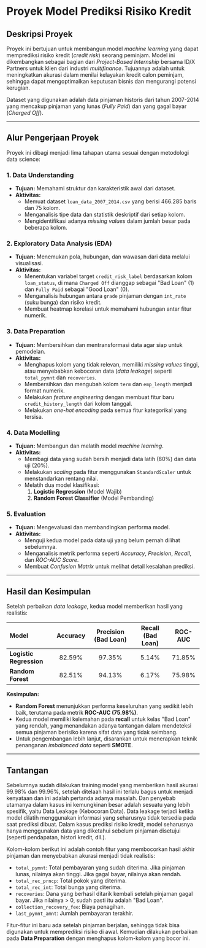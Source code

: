 # Proyek Model Prediksi Risiko Kredit

## Deskripsi Proyek

Proyek ini bertujuan untuk membangun model *machine learning* yang dapat memprediksi risiko kredit (*credit risk*) seorang peminjam. Model ini dikembangkan sebagai bagian dari *Project-Based Internship* bersama ID/X Partners untuk klien dari industri *multifinance*. Tujuannya adalah untuk meningkatkan akurasi dalam menilai kelayakan kredit calon peminjam, sehingga dapat mengoptimalkan keputusan bisnis dan mengurangi potensi kerugian.

Dataset yang digunakan adalah data pinjaman historis dari tahun 2007-2014 yang mencakup pinjaman yang lunas (*Fully Paid*) dan yang gagal bayar (*Charged Off*).

-----

## Alur Pengerjaan Proyek

Proyek ini dibagi menjadi lima tahapan utama sesuai dengan metodologi data science:

### 1\. Data Understanding

  - **Tujuan:** Memahami struktur dan karakteristik awal dari dataset.
  - **Aktivitas:**
      - Memuat dataset `loan_data_2007_2014.csv` yang berisi 466.285 baris dan 75 kolom.
      - Menganalisis tipe data dan statistik deskriptif dari setiap kolom.
      - Mengidentifikasi adanya *missing values* dalam jumlah besar pada beberapa kolom.

### 2\. Exploratory Data Analysis (EDA)

  - **Tujuan:** Menemukan pola, hubungan, dan wawasan dari data melalui visualisasi.
  - **Aktivitas:**
      - Menentukan variabel target `credit_risk_label` berdasarkan kolom `loan_status`, di mana `Charged Off` dianggap sebagai "Bad Loan" (1) dan `Fully Paid` sebagai "Good Loan" (0).
      - Menganalisis hubungan antara `grade` pinjaman dengan `int_rate` (suku bunga) dan risiko kredit.
      - Membuat heatmap korelasi untuk memahami hubungan antar fitur numerik.

### 3\. Data Preparation

  - **Tujuan:** Membersihkan dan mentransformasi data agar siap untuk pemodelan.
  - **Aktivitas:**
      - Menghapus kolom yang tidak relevan, memiliki *missing values* tinggi, atau menyebabkan kebocoran data (*data leakage*) seperti `total_pymnt` dan `recoveries`.
      - Membersihkan dan mengubah kolom `term` dan `emp_length` menjadi format numerik.
      - Melakukan *feature engineering* dengan membuat fitur baru `credit_history_length` dari kolom tanggal.
      - Melakukan *one-hot encoding* pada semua fitur kategorikal yang tersisa.

### 4\. Data Modelling

  - **Tujuan:** Membangun dan melatih model *machine learning*.
  - **Aktivitas:**
      - Membagi data yang sudah bersih menjadi data latih (80%) dan data uji (20%).
      - Melakukan *scaling* pada fitur menggunakan `StandardScaler` untuk menstandarkan rentang nilai.
      - Melatih dua model klasifikasi:
        1.  **Logistic Regression** (Model Wajib)
        2.  **Random Forest Classifier** (Model Pembanding)

### 5\. Evaluation

  - **Tujuan:** Mengevaluasi dan membandingkan performa model.
  - **Aktivitas:**
      - Menguji kedua model pada data uji yang belum pernah dilihat sebelumnya.
      - Menganalisis metrik performa seperti *Accuracy*, *Precision*, *Recall*, dan *ROC-AUC Score*.
      - Membuat *Confusion Matrix* untuk melihat detail kesalahan prediksi.

-----

## Hasil dan Kesimpulan

Setelah perbaikan *data leakage*, kedua model memberikan hasil yang realistis:

| Model | Accuracy | Precision (Bad Loan) | Recall (Bad Loan) | ROC-AUC |
| :--- | :---: | :---: | :---: | :---: |
| **Logistic Regression** | 82.59% | 97.35% | 5.14% | 71.85% |
| **Random Forest** | 82.51% | 94.13% | 6.17% | 75.98% |

**Kesimpulan:**

  - **Random Forest** menunjukkan performa keseluruhan yang sedikit lebih baik, terutama pada metrik **ROC-AUC (75.98%)**.
  - Kedua model memiliki kelemahan pada **recall** untuk kelas "Bad Loan" yang rendah, yang menandakan adanya tantangan dalam mendeteksi semua pinjaman berisiko karena sifat data yang tidak seimbang.
  - Untuk pengembangan lebih lanjut, disarankan untuk menerapkan teknik penanganan *imbalanced data* seperti **SMOTE**.

-----

## Tantangan
Sebelumnya sudah dilakukan training model yang memberikan hasil akurasi 99.98% dan 99.96%, setelah ditelaah hasil ini terlalu bagus untuk menjadi kenyataan dan ini adalah pertanda adanya masalah. Dan penyebab utamanya dalam kasus ini kemungkinan besar adalah sesuatu yang lebih spesifik, yaitu Data Leakage (Kebocoran Data).
Data leakage terjadi ketika model dilatih menggunakan informasi yang seharusnya tidak tersedia pada saat prediksi dibuat. Dalam kasus prediksi risiko kredit, model seharusnya hanya menggunakan data yang diketahui sebelum pinjaman disetujui (seperti pendapatan, histori kredit, dll.).

Kolom-kolom berikut ini adalah contoh fitur yang membocorkan hasil akhir pinjaman dan menyebabkan akurasi menjadi tidak realistis:
- `total_pymnt`: Total pembayaran yang sudah diterima. Jika pinjaman lunas, nilainya akan tinggi. Jika gagal bayar, nilainya akan rendah.
- `total_rec_prncp`: Total pokok yang diterima.
- `total_rec_int`: Total bunga yang diterima.
- `recoveries`: Dana yang berhasil ditarik kembali setelah pinjaman gagal bayar. Jika nilainya > 0, sudah pasti itu adalah "Bad Loan".
- `collection_recovery_fee`: Biaya penagihan.
- `last_pymnt_amnt`: Jumlah pembayaran terakhir.

Fitur-fitur ini baru ada setelah pinjaman berjalan, sehingga tidak bisa digunakan untuk memprediksi risiko di awal. Kemudian dilakukan perbaikan pada **Data Preparation** dengan menghapus kolom-kolom yang bocor ini.
